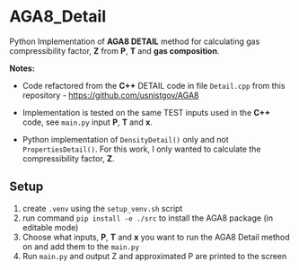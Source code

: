 # AGA8_Detail
Python Implementation of **AGA8 DETAIL** method for calculating gas compressibility factor, **Z** from **P**, **T** and **gas composition**.

**Notes:**

- Code refactored from the **C++** DETAIL code in file `Detail.cpp` from this repository - https://github.com/usnistgov/AGA8

- Implementation is tested on the same TEST inputs used in the **C++** code, see `main.py` input **P**, **T** and **x**.

- Python implementation of `DensityDetail()` only and not `PropertiesDetail()`. For this work, I only wanted to calculate the compressibility factor, **Z**.


## Setup
1. create `.venv` using the `setup_venv.sh` script 
2. run command `pip install -e ./src` to install the AGA8 package (in editable mode)
3. Choose what inputs, **P**, **T** and **x** you want to run the AGA8 Detail method on and add them to the `main.py`
4. Run `main.py` and output Z and approximated P are printed to the screen 






